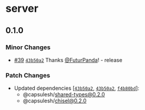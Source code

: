 # server

## 0.1.0

### Minor Changes

- [#39](https://github.com/FuturPanda/capsule/pull/39) [`43b50a2`](https://github.com/FuturPanda/capsule/commit/43b50a29bca0b5794e1e5b7ec28cc701cd521b72) Thanks [@FuturPanda](https://github.com/FuturPanda)! - release

### Patch Changes

- Updated dependencies [[`43b50a2`](https://github.com/FuturPanda/capsule/commit/43b50a29bca0b5794e1e5b7ec28cc701cd521b72), [`43b50a2`](https://github.com/FuturPanda/capsule/commit/43b50a29bca0b5794e1e5b7ec28cc701cd521b72), [`f4b80bd`](https://github.com/FuturPanda/capsule/commit/f4b80bdaea84b828b1cf62917f548b5ed9503ba3)]:
  - @capsulesh/shared-types@0.2.0
  - @capsulesh/chisel@0.2.0
